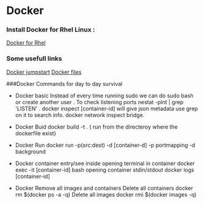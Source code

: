 Docker
=======

### Install Docker for Rhel  Linux :
[Docker for Rhel](https://docs.docker.com/engine/installation/linux/rhel/)

### Some usefull links  
[Docker jumpstart](http://odewahn.github.io/docker-jumpstart/)
[Docker files](https://www.digitalocean.com/community/tutorials/docker-explained-using-dockerfiles-to-automate-building-of-images/)

###Docker Commands for day to day survival

* Docker basic
Instead of every time running sudo we can do sudo bash or create another user .
To check listening ports    nestat  -plnt | grep 'LISTEN' .
docker inspect [container-id]   will give json metadata  use grep on it to search info.
docker network inspect bridge.

* Docker Buid
    docker build -t <targetimagename>  .   ( run from the directeroy where the dockerfile exist)
	
* Docker Run
   docker run -p(src:dest) -d [container-d]  -p portmapping -d  background
   
* Docker container entry/see inside
   opening terminal in container
      docker exec -it [container-id] bash
   opening container stdin/stdout
      docker logs [container-id]
	  
* Docker Remove all images and containers
    Delete all containers
     docker rm $(docker ps -a -q)
    Delete all images
     docker rmi $(docker images -q)
	 
	 
